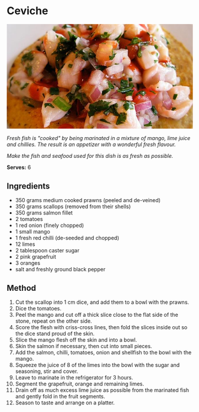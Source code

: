 # Ceviche

![Ceviche](resources/ceviche.jpg)

*Fresh fish is "cooked" by being marinated in a mixture of mango, lime juice and chillies. The result is an appetizer with a wonderful fresh flavour.*

*Make the fish and seafood used for this dish is as fresh as possible.*

**Serves:** 6

## Ingredients
- 350 grams medium cooked prawns (peeled and de-veined)
- 350 grams scallops (removed from their shells)
- 350 grams salmon fillet
- 2 tomatoes
- 1 red onion (finely chopped)
- 1 small mango
- 1 fresh red chilli (de-seeded and chopped)
- 12 limes
- 2 tablespoon caster sugar
- 2 pink grapefruit
- 3 oranges
- salt and freshly ground black pepper

## Method
1. Cut the scallop into 1 cm dice, and add them to a bowl with the prawns.
1. Dice the tomatoes.
1. Peel the mango and cut off a thick slice close to the flat side of the stone, repeat on the other side.
1. Score the flesh with criss-cross lines, then fold the slices inside out so the dice stand proud of the skin.
1. Slice the mango flesh off the skin and into a bowl.
1. Skin the salmon if necessary, then cut into small pieces.
1. Add the salmon, chilli, tomatoes, onion and shellfish to the bowl with the mango.
1. Squeeze the juice of 8 of the limes into the bowl with the sugar and seasoning, stir and cover.
1. Leave to marinate in the refrigerator for 3 hours.
1. Segment the grapefruit, orange and remaining limes.
1. Drain off as much excess lime juice as possible from the marinated fish and gently fold in the fruit segments.
1. Season to taste and arrange on a platter.